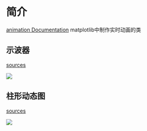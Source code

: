 # 简介
[animation Documentation](https://matplotlib.org/api/animation_api.html?highlight=animation#module-matplotlib.animation)
matplotlib中制作实时动画的类

## 示波器
[sources](Oscilloscope.py) 

![](https://coding-net-production-file-ci.codehub.cn/ad7c3640-4b5a-11ea-9e85-634f87425de2.png?sign=f8ipjEu3+MPN4/OAmSS7ZOgxNH5hPTEyNTcyNDI1OTkmaz1BS0lEYXk4M2xGbWFTNlk0TFRkek1WTzFTZFpPeUpTTk9ZcHImZT0xNTgxNDgyMzUzJnQ9MTU4MTI2NjM1MyZyPTU4MDcyMDMyJmY9L2FkN2MzNjQwLTRiNWEtMTFlYS05ZTg1LTYzNGY4NzQyNWRlMi5wbmcmYj1jb2RpbmctbmV0LXByb2R1Y3Rpb24tZmlsZQ==)

## 柱形动态图
[sources](animated_histogram.py)

![](https://coding-net-production-file-ci.codehub.cn/c3c9a260-4b5b-11ea-9e85-634f87425de2.png?sign=735aSl/OlNEfN+5B2LBlA8jXk11hPTEyNTcyNDI1OTkmaz1BS0lEYXk4M2xGbWFTNlk0TFRkek1WTzFTZFpPeUpTTk9ZcHImZT0xNTgxNDgyNzg5JnQ9MTU4MTI2Njc4OSZyPTc4Mjk4MzYxJmY9L2MzYzlhMjYwLTRiNWItMTFlYS05ZTg1LTYzNGY4NzQyNWRlMi5wbmcmYj1jb2RpbmctbmV0LXByb2R1Y3Rpb24tZmlsZQ==)


